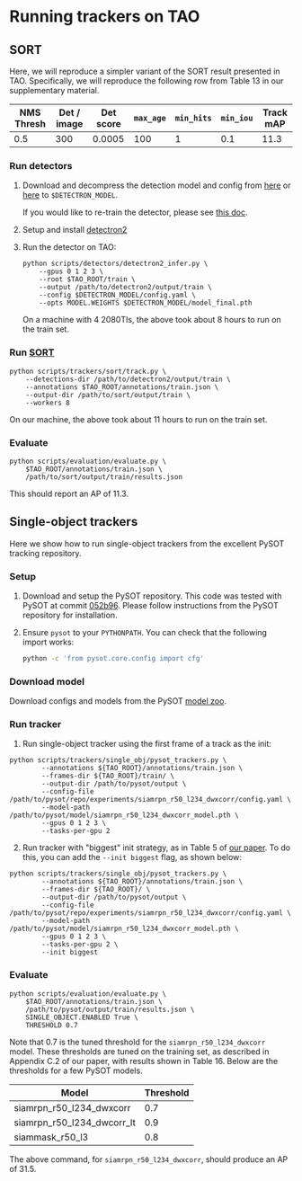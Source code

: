 # Running trackers on TAO

## SORT

Here, we will reproduce a simpler variant of the SORT result presented in TAO.
Specifically, we will reproduce the following row from Table 13 in our
supplementary material.

| NMS Thresh | Det / image | Det score | `max_age` | `min_hits` | `min_iou` | Track mAP |
| ---------- | ----------- | --------- | --------- | ---------- | --------- | --------- |
| 0.5 | 300 | 0.0005 | 100 | 1 | 0.1 | 11.3 |

### Run detectors

1. Download and decompress the detection model and config from [here](https://drive.google.com/file/d/13BdXSQDqK0t-LrF2CrwJtT9lFc48u83H/view?usp=sharing) or [here](https://cdn3.vision.in.tum.de/~tao/baselines/detector-r101-fpn-1x-lvis-coco.zip) to
   `$DETECTRON_MODEL`.

    If you would like to re-train the detector, please see [this doc](./detector_train.md).

1. Setup and install
   [detectron2](https://github.com/facebookresearch/detectron2)
1. Run the detector on TAO:

    ```
    python scripts/detectors/detectron2_infer.py \
        --gpus 0 1 2 3 \
        --root $TAO_ROOT/train \
        --output /path/to/detectron2/output/train \
        --config $DETECTRON_MODEL/config.yaml \
        --opts MODEL.WEIGHTS $DETECTRON_MODEL/model_final.pth
    ```

    On a machine with 4 2080TIs, the above took about 8 hours to run on the
    train set.

### Run [SORT](https://github.com/abewley/sort)

```
python scripts/trackers/sort/track.py \
    --detections-dir /path/to/detectron2/output/train \
    --annotations $TAO_ROOT/annotations/train.json \
    --output-dir /path/to/sort/output/train \
    --workers 8
```

On our machine, the above took about 11 hours to run on the train set.

### Evaluate

```
python scripts/evaluation/evaluate.py \
    $TAO_ROOT/annotations/train.json \
    /path/to/sort/output/train/results.json
```

This should report an AP of 11.3.

## Single-object trackers

Here we show how to run single-object trackers from the excellent PySOT tracking
repository.

### Setup

1. Download and setup the PySOT repository. This code was tested with PySOT at
    commit
    [052b96](https://github.com/STVIR/pysot/tree/052b9678a7ed336752f74dc6af31cc00eb004551).
    Please follow instructions from the PySOT repository for installation.
2. Ensure `pysot` to your `PYTHONPATH`. You can check that the following import
   works:

    ```bash
    python -c 'from pysot.core.config import cfg'
    ```

### Download model

Download configs and models from the PySOT [model
zoo](https://github.com/STVIR/pysot/blob/052b9678a7ed336752f74dc6af31cc00eb004551/MODEL_ZOO.md).

### Run tracker

1. Run single-object tracker using the first frame of a track as the init:

```
python scripts/trackers/single_obj/pysot_trackers.py \
        --annotations ${TAO_ROOT}/annotations/train.json \
        --frames-dir ${TAO_ROOT}/train/ \
        --output-dir /path/to/pysot/output \
        --config-file /path/to/pysot/repo/experiments/siamrpn_r50_l234_dwxcorr/config.yaml \
        --model-path /path/to/pysot/model/siamrpn_r50_l234_dwxcorr_model.pth \
        --gpus 0 1 2 3 \
        --tasks-per-gpu 2
```

2. Run tracker with "biggest" init strategy, as in Table 5 of [our
   paper](https://arxiv.org/pdf/2005.10356.pdf). To do this, you can add the
   `--init biggest` flag, as shown below:

```
python scripts/trackers/single_obj/pysot_trackers.py \
        --annotations ${TAO_ROOT}/annotations/train.json \
        --frames-dir ${TAO_ROOT}/ \
        --output-dir /path/to/pysot/output \
        --config-file /path/to/pysot/repo/experiments/siamrpn_r50_l234_dwxcorr/config.yaml \
        --model-path /path/to/pysot/model/siamrpn_r50_l234_dwxcorr_model.pth \
        --gpus 0 1 2 3 \
        --tasks-per-gpu 2 \
        --init biggest
```

### Evaluate

```
python scripts/evaluation/evaluate.py \
    $TAO_ROOT/annotations/train.json \
    /path/to/pysot/output/train/results.json \
    SINGLE_OBJECT.ENABLED True \
    THRESHOLD 0.7
```

Note that 0.7 is the tuned threshold for the `siamrpn_r50_l234_dwxcorr` model.
These thresholds are tuned on the training set, as described in Appendix C.2 of our
paper, with results shown in Table 16.
Below are the thresholds for a few PySOT models.

| Model | Threshold |
| ---- | ---- |
| siamrpn_r50_l234_dwxcorr | 0.7 |
| siamrpn_r50_l234_dwcorr_lt | 0.9 |
| siammask_r50_l3 | 0.8 |


The above command, for `siamrpn_r50_l234_dwxcorr`, should produce an AP of 31.5.

